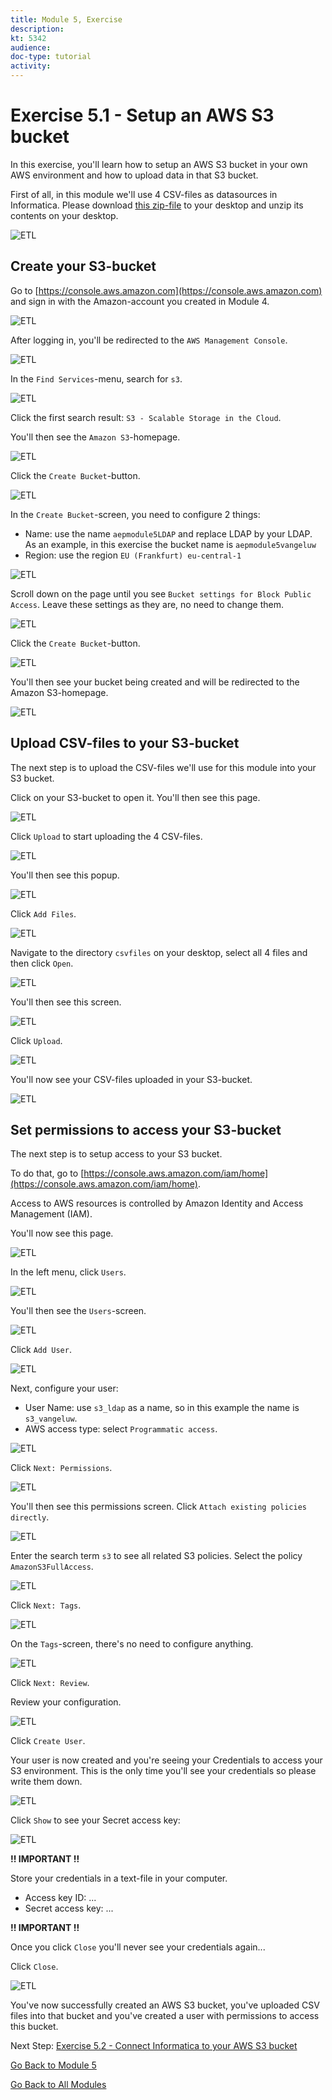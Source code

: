 ```yaml
---
title: Module 5, Exercise
description: 
kt: 5342
audience: 
doc-type: tutorial
activity: 
---
```


# Exercise 5.1 - Setup an AWS S3 bucket

In this exercise, you'll learn how to setup an AWS S3 bucket in your own AWS environment and how to upload data in that S3 bucket.

First of all, in this module we'll use 4 CSV-files as datasources in Informatica. Please download [this zip-file](./downloads/csvfiles.zip) to your desktop and unzip its contents on your desktop.

![ETL](./images/csv.png)

## Create your S3-bucket

Go to [https://console.aws.amazon.com](https://console.aws.amazon.com) and sign in with the Amazon-account you created in Module 4.

![ETL](./images/awshome.png)

After logging in, you'll be redirected to the ``AWS Management Console``.

![ETL](./images/awsconsole.png)

In the ``Find Services``-menu, search for ``s3``.

![ETL](./images/awsconsoles3.png)

Click the first search result: ``S3 - Scalable Storage in the Cloud``.

You'll then see the ``Amazon S3``-homepage.

![ETL](./images/s3home.png)

Click the ``Create Bucket``-button.

![ETL](./images/createbucket.png)

In the ``Create Bucket``-screen, you need to configure 2 things:
  
- Name: use the name ``aepmodule5LDAP`` and replace LDAP by your LDAP. As an example, in this exercise the bucket name is ``aepmodule5vangeluw``
- Region: use the region ``EU (Frankfurt) eu-central-1``

![ETL](./images/bucketname.png)

Scroll down on the page until you see ``Bucket settings for Block Public Access``. Leave these settings as they are, no need to change them.

![ETL](./images/bucketsett.png)

Click the ``Create Bucket``-button.

![ETL](./images/createbucket.png)

You'll then see your bucket being created and will be redirected to the Amazon S3-homepage.

![ETL](./images/S3homeb.png)

## Upload CSV-files to your S3-bucket

The next step is to upload the CSV-files we'll use for this module into your S3 bucket.

Click on your S3-bucket to open it. You'll then see this page.

![ETL](./images/s3up.png)

Click ``Upload`` to start uploading the 4 CSV-files.

![ETL](./images/upload.png)

You'll then see this popup.

![ETL](./images/upload1.png)

Click ``Add Files``.

![ETL](./images/addfiles.png)

Navigate to the directory ``csvfiles`` on your desktop, select all 4 files and then click ``Open``.

![ETL](./images/selectfiles.png)

You'll then see this screen.

![ETL](./images/selectfilesok.png)

Click ``Upload``.

![ETL](./images/upload.png)

You'll now see your CSV-files uploaded in your S3-bucket.

![ETL](./images/s3csv.png)

## Set permissions to access your S3-bucket

The next step is to setup access to your S3 bucket.

To do that, go to [https://console.aws.amazon.com/iam/home](https://console.aws.amazon.com/iam/home).

Access to AWS resources is controlled by Amazon Identity and Access Management (IAM).

You'll now see this page.

![ETL](./images/iam.png)

In the left menu, click ``Users``.

![ETL](./images/iammenu.png)

You'll then see the ``Users``-screen.

![ETL](./images/users.png)

Click ``Add User``.

![ETL](./images/adduser.png)

Next, configure your user:

- User Name: use ``s3_ldap`` as a name, so in this example the name is ``s3_vangeluw``.
- AWS access type: select ``Programmatic access``.

![ETL](./images/configuser.png)

Click ``Next: Permissions``.

![ETL](./images/nextperm.png)

You'll then see this permissions screen. Click ``Attach existing policies directly``.

![ETL](./images/perm1.png)

Enter the search term ``s3`` to see all related S3 policies. Select the policy ``AmazonS3FullAccess``.

![ETL](./images/perm2.png)

Click ``Next: Tags``.

![ETL](./images/nexttags.png)

On the ``Tags``-screen, there's no need to configure anything.

![ETL](./images/perm3.png)

Click ``Next: Review``.

Review your configuration.

![ETL](./images/review.png)

Click ``Create User``.

Your user is now created and you're seeing your Credentials to access your S3 environment. This is the only time you'll see your credentials so please write them down.

![ETL](./images/cred.png)

Click ``Show`` to see your Secret access key:

![ETL](./images/cred1.png)

**!! IMPORTANT !!**

Store your credentials in a text-file in your computer.

- Access key ID: ...
- Secret access key: ...

**!! IMPORTANT !!**

Once you click ``Close`` you'll never see your credentials again...

Click ``Close``.

![ETL](./images/close.png)

You've now successfully created an AWS S3 bucket, you've uploaded CSV files into that bucket and you've created a user with permissions to access this bucket.

Next Step: [Exercise 5.2 - Connect Informatica to your AWS S3 bucket](./ex2.md)

[Go Back to Module 5](./README.md)

[Go Back to All Modules](../../README.md)
